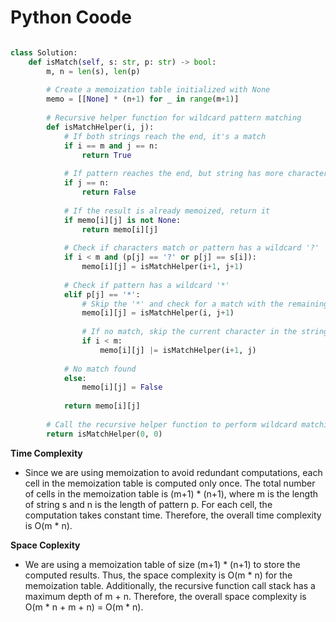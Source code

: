# Python Coode

```python 

class Solution:
    def isMatch(self, s: str, p: str) -> bool:
        m, n = len(s), len(p)
        
        # Create a memoization table initialized with None
        memo = [[None] * (n+1) for _ in range(m+1)]
        
        # Recursive helper function for wildcard pattern matching
        def isMatchHelper(i, j):
            # If both strings reach the end, it's a match
            if i == m and j == n:
                return True
            
            # If pattern reaches the end, but string has more characters, it's not a match
            if j == n:
                return False
            
            # If the result is already memoized, return it
            if memo[i][j] is not None:
                return memo[i][j]
            
            # Check if characters match or pattern has a wildcard '?'
            if i < m and (p[j] == '?' or p[j] == s[i]):
                memo[i][j] = isMatchHelper(i+1, j+1)
            
            # Check if pattern has a wildcard '*'
            elif p[j] == '*':
                # Skip the '*' and check for a match with the remaining pattern
                memo[i][j] = isMatchHelper(i, j+1)
                
                # If no match, skip the current character in the string and continue with the pattern
                if i < m:
                    memo[i][j] |= isMatchHelper(i+1, j)
            
            # No match found
            else:
                memo[i][j] = False
            
            return memo[i][j]
        
        # Call the recursive helper function to perform wildcard matching
        return isMatchHelper(0, 0)

```

**Time Complexity**

- Since we are using memoization to avoid redundant computations, each cell in the memoization table is computed only once.
The total number of cells in the memoization table is (m+1) * (n+1), where m is the length of string s and n is the length of pattern p.
For each cell, the computation takes constant time.
Therefore, the overall time complexity is O(m * n).

**Space Coplexity**

- We are using a memoization table of size (m+1) * (n+1) to store the computed results.
Thus, the space complexity is O(m * n) for the memoization table.
Additionally, the recursive function call stack has a maximum depth of m + n.
Therefore, the overall space complexity is O(m * n + m + n) = O(m * n).
